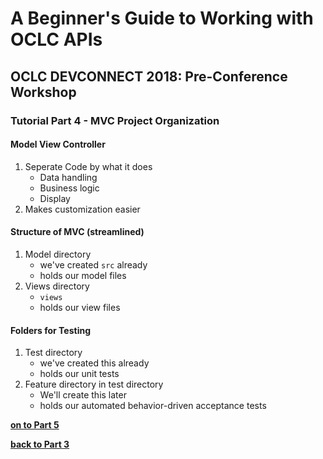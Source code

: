 # A Beginner's Guide to Working with OCLC APIs
## OCLC DEVCONNECT 2018: Pre-Conference Workshop
### Tutorial Part 4 - MVC Project Organization
	
#### Model View Controller
1. Seperate Code by what it does
    - Data handling
    - Business logic
    - Display
2. Makes customization easier

#### Structure of MVC (streamlined)
1. Model directory
    - we've created `src` already
    - holds our model files
2. Views directory
    - `views`
    - holds our view files


#### Folders for Testing
1. Test directory
    - we've created this already
    - holds our unit tests
2. Feature directory in test directory
    - We'll create this later
    - holds our automated behavior-driven acceptance tests

**[on to Part 5](tutorial-05.md)**

**[back to Part 3](tutorial-03.md)**